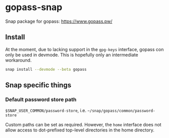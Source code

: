 # gopass-snap

Snap package for gopass: https://www.gopass.pw/

## Install

At the moment, due to lacking support in the ```gpg-keys``` interface,
gopass con only be used in devmode. This is hopefully only an intermediate
workaround.

```bash
snap install --devmode --beta gopass
```

## Snap specific things

### Default password store path

```$SNAP_USER_COMMON/password-store```, i.e. ```~/snap/gopass/common/password-store```

Custom paths can be set as required. However, the ```home``` interface does not
allow access to dot-prefixed top-level directories in the home directory.
